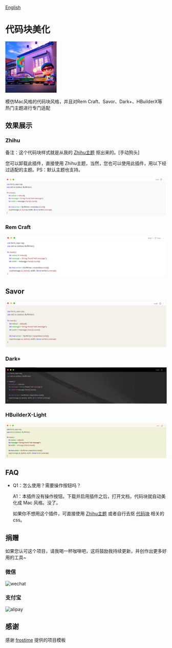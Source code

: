 [English](README.md)

# 代码块美化

<img src="./icon.png" width="160" height="160" alt="icon">

模仿Mac风格的代码块风格，并且对Rem Craft、Savor、Dark+、HBuilderX等热门主题进行专门适配

## 效果展示

### Zhihu

备注：这个代码块样式就是从我的 [Zhihu主题](https://github.com/terwer/siyuan-theme-zhihu) 抠出来的。[手动狗头]

您可以卸载此插件，直接使用 Zhihu主题，当然，您也可以使用此插件，用以下经过适配的主题。PS：默认主题也支持。

![](./assets/zhihu.png)

### Rem Craft

![](./assets/rem-craft.png)

## Savor

![](./assets/savor.png)

### Dark+

![](./assets/dark-plus.png)

### HBuilderX-Light

![](./assets/hbx.png)

## FAQ

* Q1：怎么使用？需要操作按钮吗？

  A1：本插件没有操作按钮。下载并启用插件之后，打开文档，代码块就自动美化成 Mac 风格。没了。

  如果你不想用这个插件，可直接使用 [Zhihu主题](https://github.com/terwer/siyuan-theme-zhihu) 或者自行去抠 [代码块](https://github.com/terwer/siyuan-theme-zhihu/tree/main/style/theme/code-block) 相关的css。

## 捐赠

如果您认可这个项目，请我喝一杯咖啡吧，这将鼓励我持续更新，并创作出更多好用的工具~

### 微信

<div>
<img src="https://static-rs-terwer.oss-cn-beijing.aliyuncs.com/donate/wechat.jpg" alt="wechat" style="width:280px;height:375px;" />
</div>

### 支付宝

<div>
<img src="https://static-rs-terwer.oss-cn-beijing.aliyuncs.com/donate/alipay.jpg" alt="alipay" style="width:280px;height:375px;" />
</div>

## 感谢

感谢 [frostime](https://github.com/siyuan-note/plugin-sample-vite-svelte) 提供的项目模板